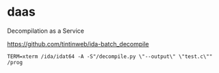 # daas

Decompilation as a Service

https://github.com/tintinweb/ida-batch_decompile

```
TERM=xterm /ida/idat64 -A -S"/decompile.py \"--output\" \"test.c\"" /prog
```

